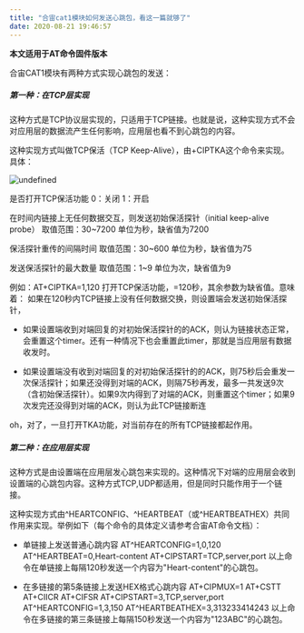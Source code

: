 ```yaml
---
title: "合宙cat1模块如何发送心跳包，看这一篇就够了"
date: 2020-08-21 19:46:57
---
```


**本文适用于AT命令固件版本**


合宙CAT1模块有两种方式实现心跳包的发送：
##### 第一种：在TCP层实现

这种方式是TCP协议层实现的，只适用于TCP链接。也就是说，这种实现方式不会对应用层的数据流产生任何影响，应用层也看不到心跳包的内容。

这种实现方式叫做TCP保活（TCP Keep-Alive），由+CIPTKA这个命令来实现。具体：

![undefined](http://openluat-luatcommunity.oss-cn-hangzhou.aliyuncs.com/images/20201217114540365_CIPTKA.png "undefined")

<mode> 是否打开TCP保活功能
0：关闭    1：开启

<keepIdle> 在<keepIdle>时间内链接上无任何数据交互，则发送初始保活探针（initial keep-alive probe）
取值范围：30~7200  单位为秒，缺省值为7200

<keepInterval> 保活探针重传的间隔时间
取值范围：30~600  单位为秒，缺省值为75

<keepCount> 发送保活探针的最大数量
取值范围：1~9  单位为次，缺省值为9

例如：AT+CIPTKA=1,120
打开TCP保活功能，<keepIdle>=120秒，其余参数为缺省值。意味着：
如果在120秒内TCP链接上没有任何数据交换，则设置端会发送初始保活探针，
- 如果设置端收到对端回复的对初始保活探针的的ACK，则认为链接状态正常，会重置<keepIdle>这个timer。还有一种情况下也会重置此timer，那就是当应用层有数据收发时。

- 如果设置端没有收到对端回复的对初始保活探针的的ACK，则75秒后会重发一次保活探针；如果还没得到对端的ACK，则隔75秒再发，最多一共发送9次（含初始保活探针）。如果9次内得到了对端的ACK，则重置<keepIdle>这个timer；如果9次发完还没得到对端的ACK，则认为此TCP链接断连

oh，对了，一旦打开TKA功能，对当前存在的所有TCP链接都起作用。

##### 第二种：在应用层实现
这种方式是由设置端在应用层发心跳包来实现的。这种情况下对端的应用层会收到设置端的心跳包内容。这种方式TCP,UDP都适用，但是同时只能作用于一个链接。

这种实现方式由^HEARTCONFIG、^HEARTBEAT（或^HEARTBEATHEX）共同作用来实现。举例如下（每个命令的具体定义请参考合宙AT命令文档）：
- 单链接上发送普通心跳内容
AT^HEARTCONFIG=1,0,120
AT^HEARTBEAT=0,Heart-content
AT+CIPSTART=TCP,server,port
以上命令在单链接上每隔120秒发送一个内容为"Heart-content"的心跳包。

- 在多链接的第5条链接上发送HEX格式心跳内容
AT+CIPMUX=1
AT+CSTT
AT+CIICR
AT+CIFSR
AT+CIPSTART=3,TCP,server,port
AT^HEARTCONFIG=1,3,150
AT^HEARTBEATHEX=3,313233414243
以上命令在多链接的第三条链接上每隔150秒发送一个内容为"123ABC"的心跳包。



